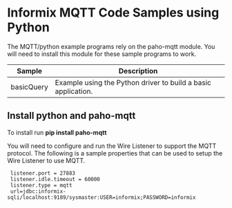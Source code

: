 # Informix MQTT Code Samples using Python

The MQTT/python example programs rely on the paho-mqtt module.  You will need to install this module for these sample programs to work.


Sample | Description
-------|------------
basicQuery | Example using the Python driver to build a basic application.


## Install python and paho-mqtt 

To install run **pip install paho-mqtt**

You will need to configure and run the Wire Listener to support the MQTT protocol.  The following is a sample properties that can be used to setup the Wire Listener to use MQTT.

``` code
 listener.port = 27883
 listener.idle.timeout = 60000
 listener.type = mqtt
 url=jdbc:informix-sqli/localhost:9189/sysmaster:USER=informix;PASSWORD=informix
```

    
